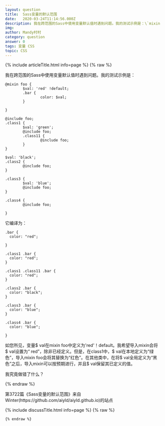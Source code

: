 ```yaml
---
layout: question
title:  Sass变量的默认范围
date:   2020-03-24T11:14:56.000Z
description: 我在跨范围的Sass中使用变量默认值时遇到问题。我的测试示例是：\`mixin foo {         $val  'red' \!default;...
img: 
author: Mandy村村
category: question
answer: 0
tags: 变量 CSS
topic: CSS
---
```

<div class="article-root">
  <div class="article">
    {% include articleTitle.html info=page %}
    {% raw %}
    <div class="article-content"><p><font style="vertical-align: inherit;"><font style="vertical-align: inherit;">我在跨范围的Sass中使用变量默认值时遇到问题。</font><font style="vertical-align: inherit;">我的测试示例是：</font></font></p>

<pre><code>@mixin foo { <font></font>
        $val: 'red' !default; <font></font>
        .bar { <font></font>
                color: $val; <font></font>
        } <font></font>
<font></font>
} <font></font>
<font></font>
@include foo; <font></font>
.class1 { <font></font>
        $val: 'green'; <font></font>
        @include foo; <font></font>
        .class11 { <font></font>
                @include foo; <font></font>
        } <font></font>
} <font></font>
<font></font>
$val: 'black'; <font></font>
.class2 { <font></font>
        @include foo; <font></font>
} <font></font>
<font></font>
.class3 { <font></font>
        $val: 'blue'; <font></font>
        @include foo; <font></font>
} <font></font>
<font></font>
.class4 { <font></font>
        @include foo; <font></font>
<font></font>
}<font></font>
</code></pre>

<p><font style="vertical-align: inherit;"><font style="vertical-align: inherit;">它编译为：</font></font></p>

<pre><code>.bar { <font></font>
  color: "red"; <font></font>
<font></font>
} <font></font>
<font></font>
.class1 .bar { <font></font>
  color: "red"; <font></font>
} <font></font>
<font></font>
.class1 .class11 .bar { <font></font>
  color: "red"; <font></font>
} <font></font>
<font></font>
.class2 .bar { <font></font>
  color: "black"; <font></font>
} <font></font>
<font></font>
.class3 .bar { <font></font>
  color: "blue"; <font></font>
} <font></font>
<font></font>
.class4 .bar { <font></font>
  color: "blue"; <font></font>
<font></font>
}<font></font>
</code></pre>

<p><font style="vertical-align: inherit;"><font style="vertical-align: inherit;">如您所见，变量$ val在mixin foo中定义为'red'！default。</font><font style="vertical-align: inherit;">我希望导入mixin会将$ val设置为“ red”，除非已经定义。</font><font style="vertical-align: inherit;">但是，在class1中，$ val在本地定义为“绿色”，导入mixin foo会将其替换为“红色”。</font><font style="vertical-align: inherit;">在其他类中，在将$ val全局定义为“黑色”之后，导入mixin可以按预期进行，并且$ val保留其已定义的值。</font></font></p>

<p><font style="vertical-align: inherit;"><font style="vertical-align: inherit;">我究竟做错了什么？</font></font></p></div>
    {% endraw %}
  </div>
  <p class="winter_mark">第3722篇《Sass变量的默认范围》来自Winter(https://github.com/aiyld/aiyld.github.io)的站点</p>
  <div class="discuss-wrapper">
    {% include discussTitle.html info=page %}
    {% raw %}
    
    {% endraw %}
  </div>
<div>
